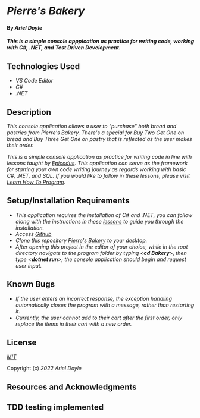 # _Pierre's Bakery_

#### By _**Ariel Doyle**_

#### _This is a simple console apppication as practice for writing code, working with C#, .NET, and Test Driven Development._

## Technologies Used

- _VS Code Editor_
- _C#_
- _.NET_

## Description

_This console application allows a user to "purchase" both bread and pastries from Pierre's Bakery. There's a special for Buy Two Get One on bread and Buy Three Get One on pastry that is reflected as the user makes their order._

_This is a simple console application as practice for writing code in line with lessons taught by [Epicodus](https://www.epicodus.com). This application can serve as the framework for starting your own code writing journey as regards working with basic C#, .NET, and SQL. If you would like to follow in these lessons, please visit [Learn How To Program](https://www.learnhowtoprogram.com/c-and-net)._

## Setup/Installation Requirements

- _This application requires the installation of C# and .NET, you can follow along with the instructions in these [lessons](https://www.learnhowtoprogram.com/c-and-net-part-time/getting-started-with-c) to guide you through the installation._
- _Access [Github](https://github.com/)_
- _Clone this repository [Pierre's Bakery](https://github.com/Ariel-Doyle/PierresBakery) to your desktop._
- _After opening this project in the editor of your choice, while in the root directory navigate to the program folder by typing <**cd Bakery**>, then type <**dotnet run**>; the console application should begin and request user input._

## Known Bugs

- _If the user enters an incorrect response, the exception handling automatically closes the program with a message, rather than restarting it._
- _Currently, the user cannot add to their cart after the first order, only replace the items in their cart with a new order._

## License

_[MIT](https://choosealicense.com/licenses/mit/)_

Copyright (c) _2022_ _Ariel Doyle_ 

## Resources and Acknowledgments

## TDD testing implemented